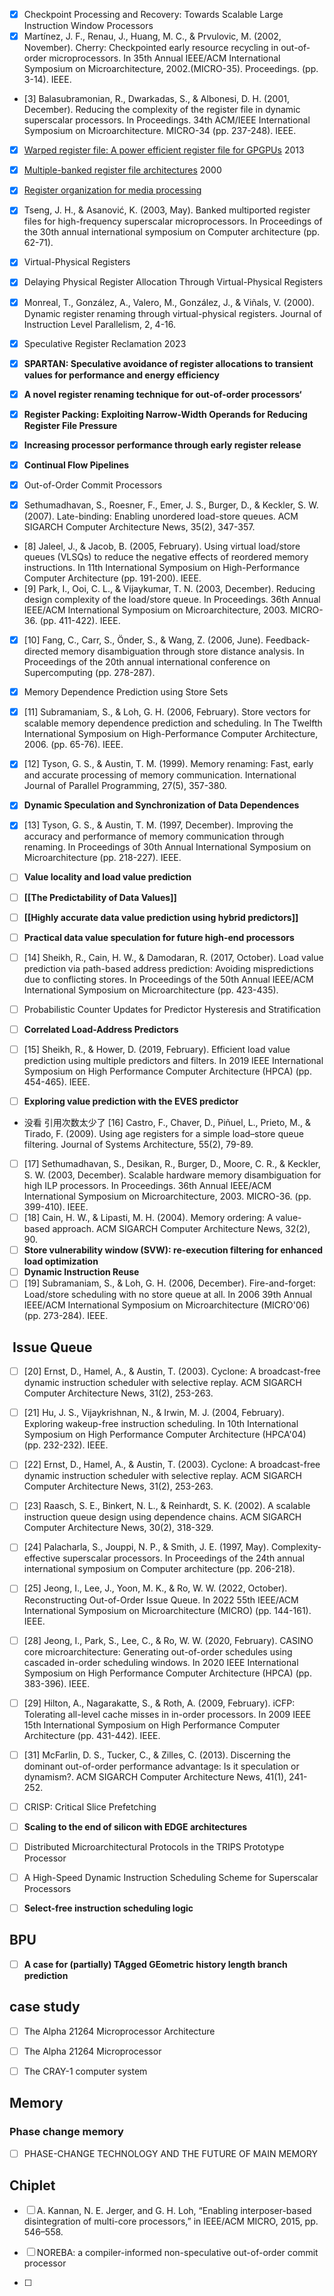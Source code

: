 
- [x] Checkpoint Processing and Recovery: Towards Scalable Large Instruction Window Processors
- [x] Martínez, J. F., Renau, J., Huang, M. C., & Prvulovic, M. (2002, November). Cherry: Checkpointed early resource recycling in out-of-order microprocessors. In 35th Annual IEEE/ACM International Symposium on Microarchitecture, 2002.(MICRO-35). Proceedings. (pp. 3-14). IEEE.
- [3] Balasubramonian, R., Dwarkadas, S., & Albonesi, D. H. (2001, December). Reducing the complexity of the register file in dynamic superscalar processors. In Proceedings. 34th ACM/IEEE International Symposium on Microarchitecture. MICRO-34 (pp. 237-248). IEEE.

- [x] [Warped register file: A power efficient register file for GPGPUs](https://ieeexplore.ieee.org/abstract/document/6522337/) 2013

- [x] [Multiple-banked register file architectures](https://dl.acm.org/doi/abs/10.1145/339647.339708) 2000

- [x] [Register organization for media processing](https://ieeexplore.ieee.org/abstract/document/824366/)

- [x] Tseng, J. H., & Asanović, K. (2003, May). Banked multiported register files for high-frequency superscalar microprocessors. In Proceedings of the 30th annual international symposium on Computer architecture (pp. 62-71).
- [x] Virtual-Physical Registers 

- [x] Delaying Physical Register Allocation Through Virtual-Physical Registers

- [x] Monreal, T., González, A., Valero, M., González, J., & Viñals, V. (2000). Dynamic register renaming through virtual-physical registers. Journal of Instruction Level Parallelism, 2, 4-16.
- [x] Speculative Register Reclamation 2023
- [x] **SPARTAN: Speculative avoidance of register allocations to transient values for performance and energy efficiency**
- [x] **A novel register renaming technique for out-of-order processors‘**
- [x] **Register Packing: Exploiting Narrow-Width Operands for Reducing Register File Pressure**
- [x] **Increasing processor performance through early register release**
- [x] **Continual Flow Pipelines**
- [x] Out-of-Order Commit Processors
- [x] Sethumadhavan, S., Roesner, F., Emer, J. S., Burger, D., & Keckler, S. W. (2007). Late-binding: Enabling unordered load-store queues. ACM SIGARCH Computer Architecture News, 35(2), 347-357.
- [8] Jaleel, J., & Jacob, B. (2005, February). Using virtual load/store queues (VLSQs) to reduce the negative effects of reordered memory instructions. In 11th International Symposium on High-Performance Computer Architecture (pp. 191-200). IEEE.
- [9] Park, I., Ooi, C. L., & Vijaykumar, T. N. (2003, December). Reducing design complexity of the load/store queue. In Proceedings. 36th Annual IEEE/ACM International Symposium on Microarchitecture, 2003. MICRO-36. (pp. 411-422). IEEE.
- [x] [10] Fang, C., Carr, S., Önder, S., & Wang, Z. (2006, June). Feedback-directed memory disambiguation through store distance analysis. In Proceedings of the 20th annual international conference on Supercomputing (pp. 278-287).
- [x] Memory Dependence Prediction using Store Sets
- [x] [11] Subramaniam, S., & Loh, G. H. (2006, February). Store vectors for scalable memory dependence prediction and scheduling. In The Twelfth International Symposium on High-Performance Computer Architecture, 2006. (pp. 65-76). IEEE.

  

- [x] [12] Tyson, G. S., & Austin, T. M. (1999). Memory renaming: Fast, early and accurate processing of memory communication. International Journal of Parallel Programming, 27(5), 357-380.
- [x] **Dynamic Speculation and Synchronization of Data Dependences**
- [x] [13] Tyson, G. S., & Austin, T. M. (1997, December). Improving the accuracy and performance of memory communication through renaming. In Proceedings of 30th Annual International Symposium on Microarchitecture (pp. 218-227). IEEE.
- [ ] **Value locality and load value prediction**
- [ ] **[[The Predictability of Data Values]]**
- [ ] **[[Highly accurate data value prediction using hybrid predictors]]**
- [ ] **Practical data value speculation for future high-end processors**

  

- [ ] [14] Sheikh, R., Cain, H. W., & Damodaran, R. (2017, October). Load value prediction via path-based address prediction: Avoiding mispredictions due to conflicting stores. In Proceedings of the 50th Annual IEEE/ACM International Symposium on Microarchitecture (pp. 423-435).
- [ ] Probabilistic Counter Updates for Predictor Hysteresis and Stratification
- [ ] **Correlated Load-Address Predictors**
- [ ] [15] Sheikh, R., & Hower, D. (2019, February). Efficient load value prediction using multiple predictors and filters. In 2019 IEEE International Symposium on High Performance Computer Architecture (HPCA) (pp. 454-465). IEEE.

- [ ] **Exploring value prediction with the EVES predictor**
- 没看 引用次数太少了 [16] Castro, F., Chaver, D., Piñuel, L., Prieto, M., & Tirado, F. (2009). Using age registers for a simple load–store queue filtering. Journal of Systems Architecture, 55(2), 79-89. 

- [ ] [17] Sethumadhavan, S., Desikan, R., Burger, D., Moore, C. R., & Keckler, S. W. (2003, December). Scalable hardware memory disambiguation for high ILP processors. In Proceedings. 36th Annual IEEE/ACM International Symposium on Microarchitecture, 2003. MICRO-36. (pp. 399-410). IEEE.
- [ ] [18] Cain, H. W., & Lipasti, M. H. (2004). Memory ordering: A value-based approach. ACM SIGARCH Computer Architecture News, 32(2), 90.
- [ ] **Store vulnerability window (SVW): re-execution filtering for enhanced load optimization**
- [ ] **Dynamic Instruction Reuse**
- [ ] [19] Subramaniam, S., & Loh, G. H. (2006, December). Fire-and-forget: Load/store scheduling with no store queue at all. In 2006 39th Annual IEEE/ACM International Symposium on Microarchitecture (MICRO'06) (pp. 273-284). IEEE.

##  Issue Queue

- [ ] [20] Ernst, D., Hamel, A., & Austin, T. (2003). Cyclone: A broadcast-free dynamic instruction scheduler with selective replay. ACM SIGARCH Computer Architecture News, 31(2), 253-263.
- [ ] [21] Hu, J. S., Vijaykrishnan, N., & Irwin, M. J. (2004, February). Exploring wakeup-free instruction scheduling. In 10th International Symposium on High Performance Computer Architecture (HPCA'04) (pp. 232-232). IEEE.
- [ ] [22] Ernst, D., Hamel, A., & Austin, T. (2003). Cyclone: A broadcast-free dynamic instruction scheduler with selective replay. ACM SIGARCH Computer Architecture News, 31(2), 253-263.
- [ ] [23] Raasch, S. E., Binkert, N. L., & Reinhardt, S. K. (2002). A scalable instruction queue design using dependence chains. ACM SIGARCH Computer Architecture News, 30(2), 318-329.

- [ ] [24] Palacharla, S., Jouppi, N. P., & Smith, J. E. (1997, May). Complexity-effective superscalar processors. In Proceedings of the 24th annual international symposium on Computer architecture (pp. 206-218).
- [ ] [25] Jeong, I., Lee, J., Yoon, M. K., & Ro, W. W. (2022, October). Reconstructing Out-of-Order Issue Queue. In 2022 55th IEEE/ACM International Symposium on Microarchitecture (MICRO) (pp. 144-161). IEEE.
- [ ] [28] Jeong, I., Park, S., Lee, C., & Ro, W. W. (2020, February). CASINO core microarchitecture: Generating out-of-order schedules using cascaded in-order scheduling windows. In 2020 IEEE International Symposium on High Performance Computer Architecture (HPCA) (pp. 383-396). IEEE.
- [ ] [29] Hilton, A., Nagarakatte, S., & Roth, A. (2009, February). iCFP: Tolerating all-level cache misses in in-order processors. In 2009 IEEE 15th International Symposium on High Performance Computer Architecture (pp. 431-442). IEEE.
- [ ] [31] McFarlin, D. S., Tucker, C., & Zilles, C. (2013). Discerning the dominant out-of-order performance advantage: Is it speculation or dynamism?. ACM SIGARCH Computer Architecture News, 41(1), 241-252.
- [ ] CRISP: Critical Slice Prefetching 
- [ ] **Scaling to the end of silicon with EDGE architectures**
- [ ] Distributed Microarchitectural Protocols in the TRIPS Prototype Processor
- [ ] A High-Speed Dynamic Instruction Scheduling Scheme for Superscalar Processors
- [ ] **Select-free instruction scheduling logic**

## BPU

- [ ] **A case for (partially) TAgged GEometric history length branch prediction**

  

## case study
- [  ] The Alpha 21264 Microprocessor Architecture
- [ ] The Alpha 21264 Microprocessor
- [ ] The CRAY-1 computer system

  

## Memory
### Phase change memory
- [ ] PHASE-CHANGE TECHNOLOGY AND THE FUTURE OF MAIN MEMORY


## Chiplet
- [ ]  A. Kannan, N. E. Jerger, and G. H. Loh, “Enabling interposer-based disintegration of multi-core processors,” in IEEE/ACM MICRO, 2015, pp. 546–558.


- [ ] NOREBA: a compiler-informed non-speculative out-of-order commit processor
- [ ] 